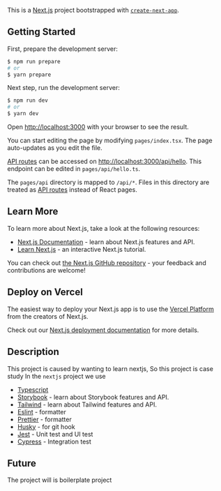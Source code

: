 This is a [Next.js](https://nextjs.org/) project bootstrapped with [`create-next-app`](https://github.com/vercel/next.js/tree/canary/packages/create-next-app).

## Getting Started

First, prepare the development server:

```bash
$ npm run prepare
# or
$ yarn prepare
```

Next step, run the development server:

```bash
$ npm run dev
# or
$ yarn dev
```

Open [http://localhost:3000](http://localhost:3000) with your browser to see the result.

You can start editing the page by modifying `pages/index.tsx`. The page auto-updates as you edit the file.

[API routes](https://nextjs.org/docs/api-routes/introduction) can be accessed on [http://localhost:3000/api/hello](http://localhost:3000/api/hello). This endpoint can be edited in `pages/api/hello.ts`.

The `pages/api` directory is mapped to `/api/*`. Files in this directory are treated as [API routes](https://nextjs.org/docs/api-routes/introduction) instead of React pages.

## Learn More

To learn more about Next.js, take a look at the following resources:

- [Next.js Documentation](https://nextjs.org/docs) - learn about Next.js features and API.
- [Learn Next.js](https://nextjs.org/learn) - an interactive Next.js tutorial.

You can check out [the Next.js GitHub repository](https://github.com/vercel/next.js/) - your feedback and contributions are welcome!

## Deploy on Vercel

The easiest way to deploy your Next.js app is to use the [Vercel Platform](https://vercel.com/new?utm_medium=default-template&filter=next.js&utm_source=create-next-app&utm_campaign=create-next-app-readme) from the creators of Next.js.

Check out our [Next.js deployment documentation](https://nextjs.org/docs/deployment) for more details.

## Description

This project is caused by wanting to learn nextjs, So this project is case study
In the `nextjs` project we use

- [Typescript](https://www.typescriptlang.org/)
- [Storybook](https://storybook.js.org/) - learn about Storybook features and API.
- [Tailwind](https://tailwindcss.com/) - learn about Tailwind features and API.
- [Eslint](https://eslint.org/) - formatter
- [Prettier](https://prettier.io/) - formatter
- [Husky](https://www.npmjs.com/package/husky) - for git hook
- [Jest](https://jestjs.io/) - Unit test and UI test
- [Cypress](https://www.cypress.io/) - Integration test

## Future

The project will is boilerplate project
